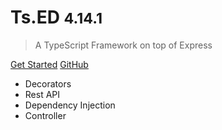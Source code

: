 <!-- _coverpage.md -->


# Ts.ED <small class="version">4.14.1</small>

> A TypeScript Framework on top of Express

<a href="#/getting-started" class="button">Get Started</a>
<a href="https://github.com/Romakita/ts-express-decorators/" class="button white">GitHub</a>

* Decorators
* Rest API
* Dependency Injection
* Controller

